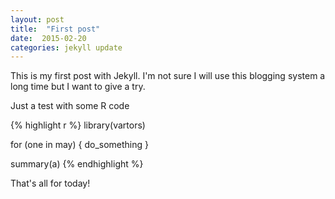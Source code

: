 ```yaml
---
layout: post
title:  "First post"
date:  2015-02-20 
categories: jekyll update
---
```


This is my first post with Jekyll. I'm not sure I will use this blogging system a long time but I want to give a try.

Just a test with some R code

{% highlight r %}
library(vartors)

for (one in may) {
    do_something
}

summary(a)
{% endhighlight %}

That's all for today!
